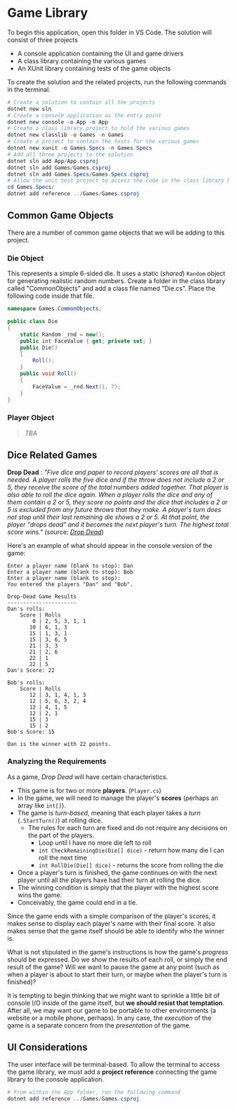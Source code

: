# Game Library

To begin this application, open this folder in VS Code. The solution will consist of three projects

- A console application containing the UI and game drivers
- A class library containing the various games
- An XUnit library containing tests of the game objects

To create the solution and the related projects, run the following commands in the terminal.

```powershell
# Create a solution to contain all the projects
dotnet new sln
# Create a console application as the entry point
dotnet new console -o App -n App
# Create a class library project to hold the various games
dotnet new classlib -o Games -n Games
# Create a project to contain the tests for the various games
dotnet new xunit -o Games.Specs -n Games.Specs
# Add all three projects to the solution
dotnet sln add App/App.csproj
dotnet sln add Games/Games.csproj
dotnet sln add Games.Specs/Games.Specs.csproj
# Allow the unit test project to access the code in the class library holding the games
cd Games.Specs/
dotnet add reference ../Games/Games.csproj
```


## Common Game Objects

There are a number of common game objects that we will be adding to this project.

### Die Object

This represents a simple 6-sided die. It uses a static (*shared*) `Random` object for generating realistic random numbers. Create a folder in the class library called "CommonObjects" and add a class file named "Die.cs". Place the following code inside that file.

```csharp
namespace Games.CommonObjects;

public class Die
{
    static Random _rnd = new();
    public int FaceValue { get; private set; }
    public Die()
    {
        Roll();
    }
    public void Roll()
    {
        FaceValue = _rnd.Next(1, 7);
    }
}
```

### Player Object

> *TBA*

## Dice Related Games

**Drop Dead**
: *"Five dice and paper to record players' scores are all that is needed. A player rolls the five dice and if the throw does not include a 2 or 5, they receive the score of the total numbers added together. That player is also able to roll the dice again. When a player rolls the dice and any of them contain a 2 or 5, they score no points and the dice that includes a 2 or 5 is excluded from any future throws that they make. A player's turn does not stop until their last remaining die shows a 2 or 5. At that point, the player "drops dead" and it becomes the next player's turn. The highest total score wins."* (source: [*Drop Dead*](https://en.wikipedia.org/wiki/Drop_Dead_(dice_game)))

Here's an example of what should appear in the console version of the game:

```
Enter a player name (blank to stop): Dan
Enter a player name (blank to stop): Bob
Enter a player name (blank to stop): 
You entered the players "Dan" and "Bob".

Drop-Dead Game Results
----------------------
Dan's rolls:
    Score | Rolls
        0 | 2, 5, 3, 1, 1
       10 | 6, 1, 3
       15 | 1, 3, 1
       15 | 3, 6, 5
       21 | 3, 3
       21 | 2, 6
       22 | 1
       22 | 5
Dan's Score: 22

Bob's rolls:
    Score | Rolls
       12 | 3, 1, 4, 1, 3
       12 | 5, 6, 3, 2, 4
       12 | 4, 1, 5
       12 | 2, 1
       15 | 3
       15 | 2
Bob's Score: 15

Dan is the winner with 22 points.
```

### Analyzing the Requirements

As a game, *Drop Dead* will have certain characteristics.

- This game is for two or more **players**. (`Player.cs`)
- In the game, we will need to manage the player's **scores** (perhaps an array like `int[]`). 
- The game is *turn-based*, meaning that each player takes a *turn* (`.StartTurn()`) at rolling dice.
  - The rules for each turn are fixed and do not require any decisions on the part of the players.
    - Loop until I have no more die left to roll
    - `int CheckRemainingDie(Die[] dice)` - return how many die I can roll the next time
    - `int RollDie(Die[] dice)` - returns the score from rolling the die
- Once a player's turn is finished, the game continues on with the next player until all the players have had their turn at rolling the dice.
- The winning condition is simply that the player with the highest score wins the game.
- Conceivably, the game could end in a tie.

Since the game ends with a simple comparison of the player's scores, it makes sense to display each player's name with their final score. It also makes sense that the game itself should be able to identify who the winner is.

What is not stipulated in the game's instructions is how the game's *progress* should be expressed. Do we show the results of each roll, or simply the end result of the game? Will we want to pause the game at any point (such as when a player is about to start their turn, or maybe when the player's turn is finished)?

It is tempting to begin thinking that we might want to sprinkle a little bit of console I/O inside of the game itself, but **we should resist that temptation**. After all, we may want our game to be portable to other environments (a website or a mobile phone, perhaps). In any case, the *execution* of the game is a separate concern from the *presentation* of the game.

## UI Considerations

The user interface will be terminal-based. To allow the terminal to access the game library, we must add a **project reference** connecting the game library to the console application.

```powershell
# From within the App folder, run the following command
dotnet add reference ../Games/Games.csproj
```


